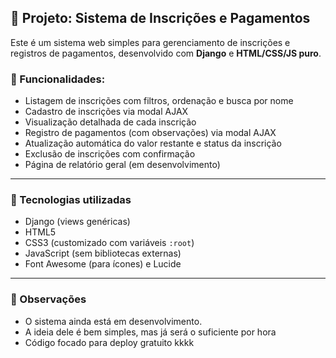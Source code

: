 ## 📘 Projeto: Sistema de Inscrições e Pagamentos

Este é um sistema web simples para gerenciamento de inscrições e registros de pagamentos, desenvolvido com **Django** e **HTML/CSS/JS puro**.

### 🔧 Funcionalidades:

- Listagem de inscrições com filtros, ordenação e busca por nome
- Cadastro de inscrições via modal AJAX
- Visualização detalhada de cada inscrição
- Registro de pagamentos (com observações) via modal AJAX
- Atualização automática do valor restante e status da inscrição
- Exclusão de inscrições com confirmação
- Página de relatório geral (em desenvolvimento)

---

### 🚀 Tecnologias utilizadas

- Django (views genéricas)
- HTML5
- CSS3 (customizado com variáveis `:root`)
- JavaScript (sem bibliotecas externas)
- Font Awesome (para ícones) e Lucide

---

### 📝 Observações

- O sistema ainda está em desenvolvimento.
- A ideia dele é bem simples, mas já será o suficiente por hora
- Código focado para deploy gratuito kkkk
